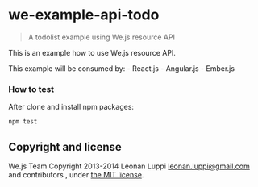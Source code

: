 # we-example-api-todo
> A todolist example using We.js resource API

This is an example how to use We.js resource API.

This example will be consumed by: 
    - React.js
    - Angular.js
    - Ember.js
    
### How to test

After clone and install npm packages:

```sh
npm test
```

## Copyright and license

We.js Team
Copyright 2013-2014 Leonan Luppi <leonan.luppi@gmail.com> and contributors , under [the MIT license](LICENSE).